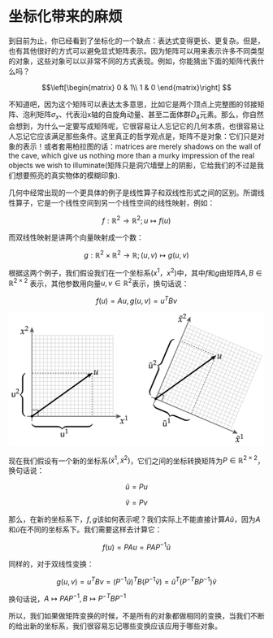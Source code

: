 # 坐标化带来的麻烦

到目前为止，你已经看到了坐标化的一个缺点：表达式变得更长、更复杂。但是，也有其他很好的方式可以避免显式矩阵表示。因为矩阵可以用来表示许多不同类型的对象，这些对象可以以非常不同的方式表现。例如，你能猜出下面的矩阵代表什么吗？

$$\left[\begin{matrix} 0 & 1\\ 1 & 0 \end{matrix}\right] $$

不知道吧，因为这个矩阵可以表达太多意思，比如它是两个顶点上完整图的邻接矩阵、泡利矩阵$\sigma_x$、代表沿x轴的自旋角动量、甚至二面体群$D_4$元素。那么，你自然会想到，为什么一定要写成矩阵呢，它很容易让人忘记它的几何本质，也很容易让人忘记它应该满足那些条件。这里真正的哲学观点是，矩阵不是对象：它们只是对象的表示！或者套用柏拉图的话：matrices are merely shadows on the wall of the cave, which give us nothing more than a murky impression of the real objects we wish to illuminate(矩阵只是洞穴墙壁上的阴影，它给我们的不过是我们想要照亮的真实物体的模糊印象).



几何中经常出现的一个更具体的例子是线性算子和双线性形式之间的区别。所谓线性算子，它是一个线性空间到另一个线性空间的线性映射，例如：

$$f: \mathbb{R}^2 \rightarrow \mathbb{R}^2; u \mapsto f(u)$$

而双线性映射是讲两个向量映射成一个数：

$$g: \mathbb{R}^2 \times \mathbb{R}^2 \to \mathbb{R} ; (u,v) \mapsto g(u,v)$$

根据这两个例子，我们假设我们在一个坐标系$(x^1，x^2)$中，其中$f$和$g$由矩阵$A,B \in \mathbb{R}^{2\times 2}$   表示，其他参数用向量$u,v\in\mathbb{R}^2$表示，换句话说：

$$ f(u) = Au , g(u,v) = u^TBv$$

![](../../image/ch3/ch3.5.1_1.png)

现在我们假设有一个新的坐标系$(\tilde{x}^1, \tilde{x}^2)$，它们之间的坐标转换矩阵为$P\in \mathbb{R}^{2\times 2}$，换句话说：

$$ \tilde{u} = Pu $$

$$ \tilde{v} = Pv $$

那么，在新的坐标系下，$f,g$该如何表示呢？我们实际上不能直接计算$A\tilde{u}$，因为$A$和$\tilde{u}$在不同的坐标系下。我们需要这样去计算它：

$$f(u) = PAu = PAP^{-1}\tilde{u} $$

同样的，对于双线性变换：

$$ g(u, v) = u^TBv = (P^{-1}\tilde{u})^TB(P^{-1}\tilde{v}) = \tilde{u}^T(P^{-T}BP^{-1})\tilde{v} $$

换句话说，$A \mapsto PAP^{-1}, B\mapsto P^{-T}BP^{-1}$

所以，我们如果做矩阵变换的时候，不是所有的对象都做相同的变换，当我们不断的给出新的坐标系，我们很容易忘记哪些变换应该应用于哪些对象。